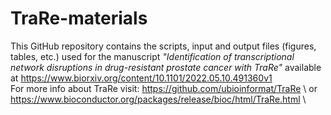# TraRe-materials
This  GitHub repository contains the scripts, input and output files (figures, tables, etc.) used for the manuscript *"Identification of transcriptional network disruptions in drug-resistant prostate cancer with TraRe"* available at https://www.biorxiv.org/content/10.1101/2022.05.10.491360v1
\
For more info about TraRe visit:  https://github.com/ubioinformat/TraRe
\ or https://www.bioconductor.org/packages/release/bioc/html/TraRe.html
\